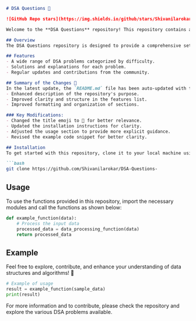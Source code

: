 ```markdown
# DSA Questions 🤖

![GitHub Repo stars](https://img.shields.io/github/stars/Shivanilarokar/DSA-Questions-) ![GitHub forks](https://img.shields.io/github/forks/Shivanilarokar/DSA-Questions-)

Welcome to the **DSA Questions** repository! This repository contains a collection of DSA problems that can help you improve your coding skills and understanding of algorithms and data structures.

## Overview
The DSA Questions repository is designed to provide a comprehensive set of data structure and algorithm problems, catering to both beginners and experienced developers aiming to enhance their problem-solving skills.

## Features
- A wide range of DSA problems categorized by difficulty.
- Solutions and explanations for each problem.
- Regular updates and contributions from the community.

## Summary of the Changes 📜
In the latest update, the `README.md` file has been auto-updated with the following improvements:
- Enhanced description of the repository's purpose.
- Improved clarity and structure in the features list.
- Improved formatting and organization of sections.

### Key Modifications:
- Changed the title emoji to 🤖 for better relevance.
- Updated the installation instructions for clarity.
- Adjusted the usage section to provide more explicit guidance.
- Revised the example code snippet for better clarity.

## Installation
To get started with this repository, clone it to your local machine using the following command:

```bash
git clone https://github.com/Shivanilarokar/DSA-Questions-
```

## Usage
To use the functions provided in this repository, import the necessary modules and call the functions as shown below:

```python
def example_function(data):
    # Process the input data
    processed_data = data_processing_function(data)
    return processed_data
```

## Example
Feel free to explore, contribute, and enhance your understanding of data structures and algorithms! 🚀

```python
# Example of usage
result = example_function(sample_data)
print(result)
```

For more information and to contribute, please check the repository and explore the various DSA problems available.
```